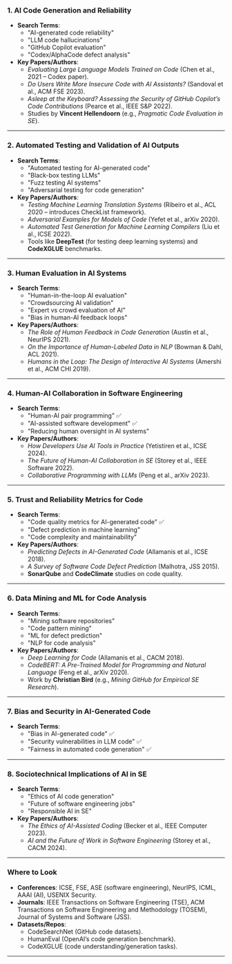 ### **1. AI Code Generation and Reliability**

- **Search Terms**:
  - "AI-generated code reliability"
  - "LLM code hallucinations"
  - "GitHub Copilot evaluation"
  - "Codex/AlphaCode defect analysis"
- **Key Papers/Authors**:
  - _Evaluating Large Language Models Trained on Code_ (Chen et al., 2021 – Codex paper).
  - _Do Users Write More Insecure Code with AI Assistants?_ (Sandoval et al., ACM FSE 2023).
  - _Asleep at the Keyboard? Assessing the Security of GitHub Copilot’s Code Contributions_ (Pearce et al., IEEE S&P 2022).
  - Studies by **Vincent Hellendoorn** (e.g., _Pragmatic Code Evaluation in SE_).

---

### **2. Automated Testing and Validation of AI Outputs**

- **Search Terms**:
  - "Automated testing for AI-generated code"
  - "Black-box testing LLMs"
  - "Fuzz testing AI systems"
  - "Adversarial testing for code generation"
- **Key Papers/Authors**:
  - _Testing Machine Learning Translation Systems_ (Ribeiro et al., ACL 2020 – introduces CheckList framework).
  - _Adversarial Examples for Models of Code_ (Yefet et al., arXiv 2020).
  - _Automated Test Generation for Machine Learning Compilers_ (Liu et al., ICSE 2022).
  - Tools like **DeepTest** (for testing deep learning systems) and **CodeXGLUE** benchmarks.

---

### **3. Human Evaluation in AI Systems**

- **Search Terms**:
  - "Human-in-the-loop AI evaluation"
  - "Crowdsourcing AI validation"
  - "Expert vs crowd evaluation of AI"
  - "Bias in human-AI feedback loops"
- **Key Papers/Authors**:
  - _The Role of Human Feedback in Code Generation_ (Austin et al., NeurIPS 2021).
  - _On the Importance of Human-Labeled Data in NLP_ (Bowman & Dahl, ACL 2021).
  - _Humans in the Loop: The Design of Interactive AI Systems_ (Amershi et al., ACM CHI 2019).

---

### **4. Human-AI Collaboration in Software Engineering**

- **Search Terms**:
  - "Human-AI pair programming" ✅
  - "AI-assisted software development" ✅
  - "Reducing human oversight in AI systems"
- **Key Papers/Authors**:
  - _How Developers Use AI Tools in Practice_ (Yetistiren et al., ICSE 2024).
  - _The Future of Human-AI Collaboration in SE_ (Storey et al., IEEE Software 2022).
  - _Collaborative Programming with LLMs_ (Peng et al., arXiv 2023).

---

### **5. Trust and Reliability Metrics for Code**

- **Search Terms**:
  - "Code quality metrics for AI-generated code" ✅
  - "Defect prediction in machine learning"
  - "Code complexity and maintainability"
- **Key Papers/Authors**:
  - _Predicting Defects in AI-Generated Code_ (Allamanis et al., ICSE 2018).
  - _A Survey of Software Code Defect Prediction_ (Malhotra, JSS 2015).
  - **SonarQube** and **CodeClimate** studies on code quality.

---

### **6. Data Mining and ML for Code Analysis**

- **Search Terms**:
  - "Mining software repositories"
  - "Code pattern mining"
  - "ML for defect prediction"
  - "NLP for code analysis"
- **Key Papers/Authors**:
  - _Deep Learning for Code_ (Allamanis et al., CACM 2018).
  - _CodeBERT: A Pre-Trained Model for Programming and Natural Language_ (Feng et al., arXiv 2020).
  - Work by **Christian Bird** (e.g., _Mining GitHub for Empirical SE Research_).

---

### **7. Bias and Security in AI-Generated Code**

- **Search Terms**:
  - "Bias in AI-generated code" ✅
  - "Security vulnerabilities in LLM code" ✅
  - "Fairness in automated code generation" ✅

---

### **8. Sociotechnical Implications of AI in SE**

- **Search Terms**:
  - "Ethics of AI code generation"
  - "Future of software engineering jobs"
  - "Responsible AI in SE"
- **Key Papers/Authors**:
  - _The Ethics of AI-Assisted Coding_ (Becker et al., IEEE Computer 2023).
  - _AI and the Future of Work in Software Engineering_ (Storey et al., CACM 2024).

---

### **Where to Look**

- **Conferences**: ICSE, FSE, ASE (software engineering), NeurIPS, ICML, AAAI (AI), USENIX Security.
- **Journals**: IEEE Transactions on Software Engineering (TSE), ACM Transactions on Software Engineering and Methodology (TOSEM), Journal of Systems and Software (JSS).
- **Datasets/Repos**:
  - CodeSearchNet (GitHub code datasets).
  - HumanEval (OpenAI’s code generation benchmark).
  - CodeXGLUE (code understanding/generation tasks).

---
